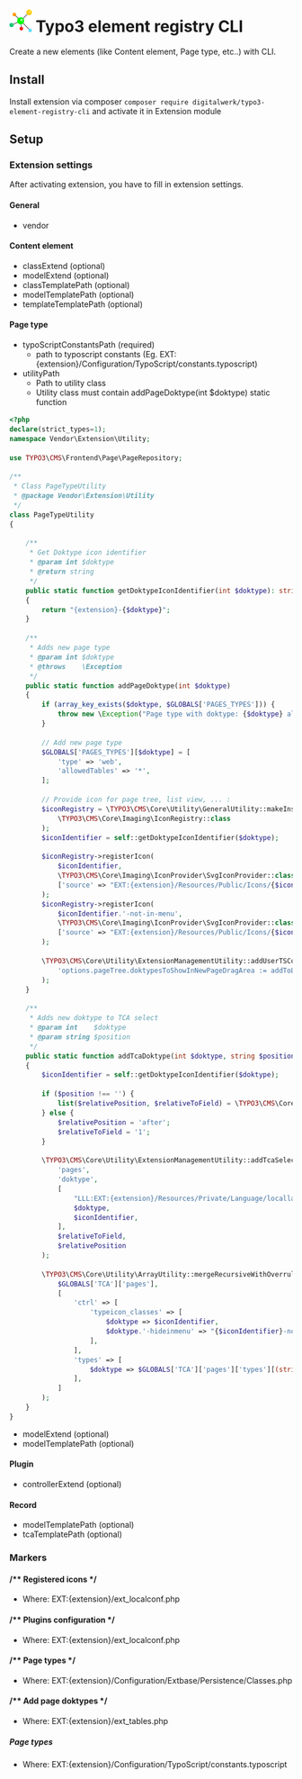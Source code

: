 # <img src="https://github.com/samo-mihal/typo3-element-registry-cli/raw/master/Resources/Public/Icons/Extension.svg?sanitize=true" width="40" height="40"/> Typo3 element registry CLI
Create a new elements (like Content element, Page type, etc..) with CLI.

## Install
Install extension via composer `composer require digitalwerk/typo3-element-registry-cli` and activate it in Extension module

## Setup
### Extension settings
After activating extension, you have to fill in extension settings.

#### General
- vendor

#### Content element
- classExtend (optional)
- modelExtend (optional)
- classTemplatePath (optional)
- modelTemplatePath (optional)
- templateTemplatePath (optional)

#### Page type
- typoScriptConstantsPath (required)
  - path to typoscript constants (Eg. EXT:{extension}/Configuration/TypoScript/constants.typoscript)
- utilityPath
    - Path to utility class
    - Utility class must contain addPageDoktype(int $doktype) static function
```php
<?php
declare(strict_types=1);
namespace Vendor\Extension\Utility;

use TYPO3\CMS\Frontend\Page\PageRepository;

/**
 * Class PageTypeUtility
 * @package Vendor\Extension\Utility
 */
class PageTypeUtility
{

    /**
     * Get Doktype icon identifier
     * @param int $doktype
     * @return string
     */
    public static function getDoktypeIconIdentifier(int $doktype): string
    {
        return "{extension}-{$doktype}";
    }

    /**
     * Adds new page type
     * @param int $doktype
     * @throws    \Exception
     */
    public static function addPageDoktype(int $doktype)
    {
        if (array_key_exists($doktype, $GLOBALS['PAGES_TYPES'])) {
            throw new \Exception("Page type with doktype: {$doktype} already exists!", 1485421360);
        }

        // Add new page type
        $GLOBALS['PAGES_TYPES'][$doktype] = [
            'type' => 'web',
            'allowedTables' => '*',
        ];

        // Provide icon for page tree, list view, ... :
        $iconRegistry = \TYPO3\CMS\Core\Utility\GeneralUtility::makeInstance(
            \TYPO3\CMS\Core\Imaging\IconRegistry::class
        );
        $iconIdentifier = self::getDoktypeIconIdentifier($doktype);

        $iconRegistry->registerIcon(
            $iconIdentifier,
            \TYPO3\CMS\Core\Imaging\IconProvider\SvgIconProvider::class,
            ['source' => "EXT:{extension}/Resources/Public/Icons/{$iconIdentifier}.svg"]
        );
        $iconRegistry->registerIcon(
            $iconIdentifier.'-not-in-menu',
            \TYPO3\CMS\Core\Imaging\IconProvider\SvgIconProvider::class,
            ['source' => "EXT:{extension}/Resources/Public/Icons/{$iconIdentifier}-not-in-menu.svg"]
        );

        \TYPO3\CMS\Core\Utility\ExtensionManagementUtility::addUserTSConfig(
            'options.pageTree.doktypesToShowInNewPageDragArea := addToList(' . $doktype . ')'
        );
    }

    /**
     * Adds new doktype to TCA select
     * @param int    $doktype
     * @param string $position
     */
    public static function addTcaDoktype(int $doktype, string $position = '')
    {
        $iconIdentifier = self::getDoktypeIconIdentifier($doktype);

        if ($position !== '') {
            list($relativePosition, $relativeToField) = \TYPO3\CMS\Core\Utility\GeneralUtility::trimExplode(':', $position);
        } else {
            $relativePosition = 'after';
            $relativeToField = '1';
        }

        \TYPO3\CMS\Core\Utility\ExtensionManagementUtility::addTcaSelectItem(
            'pages',
            'doktype',
            [
                "LLL:EXT:{extension}/Resources/Private/Language/locallang_db.xlf:page.type.{$doktype}.label",
                $doktype,
                $iconIdentifier,
            ],
            $relativeToField,
            $relativePosition
        );

        \TYPO3\CMS\Core\Utility\ArrayUtility::mergeRecursiveWithOverrule(
            $GLOBALS['TCA']['pages'],
            [
                'ctrl' => [
                    'typeicon_classes' => [
                        $doktype => $iconIdentifier,
                        $doktype.'-hideinmenu' => "{$iconIdentifier}-not-in-menu",
                    ],
                ],
                'types' => [
                    $doktype => $GLOBALS['TCA']['pages']['types'][(string)PageRepository::DOKTYPE_DEFAULT],
                ],
            ]
        );
    }
}


```
- modelExtend (optional)
- modelTemplatePath (optional)

#### Plugin
- controllerExtend (optional)

#### Record
- modelTemplatePath (optional)
- tcaTemplatePath (optional)

### Markers
#### /** Registered icons */
- Where: EXT:{extension}/ext_localconf.php

#### /** Plugins configuration */
- Where: EXT:{extension}/ext_localconf.php

#### /** Page types */
- Where: EXT:{extension}/Configuration/Extbase/Persistence/Classes.php

#### /** Add page doktypes */
- Where: EXT:{extension}/ext_tables.php

##### Page types
- Where: EXT:{extension}/Configuration/TypoScript/constants.typoscript
